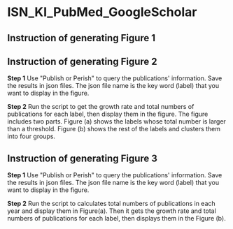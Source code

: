# ISN_KI_PubMed_GoogleScholar

## Instruction of generating Figure 1

## Instruction of generating Figure 2
**Step 1** 
Use "Publish or Perish" to query the publications' information. Save the results in json files. The json file name is the key word (label) that you want to display in the figure.

**Step 2** Run the script to get the growth rate and total numbers of publications for each label, then display them in the figure. The figure includes two parts. Figure (a) shows the labels whose total number is larger than a threshold. Figure (b) shows the rest of the labels and clusters them into four groups.

## Instruction of generating Figure 3
**Step 1** 
Use "Publish or Perish" to query the publications' information. Save the results in json files. The json file name is the key word (label) that you want to display in the figure.

**Step 2**
Run the script to calculates total numbers of publications in each year and display them in Figure(a). Then it gets the growth rate and total numbers of publications for each label, then displays them in the Figure (b).
